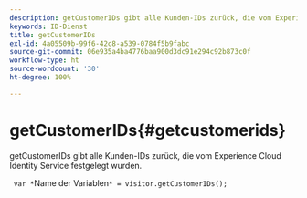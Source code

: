 ```yaml
---
description: getCustomerIDs gibt alle Kunden-IDs zurück, die vom Experience Cloud Identity Service festgelegt wurden.
keywords: ID-Dienst
title: getCustomerIDs
exl-id: 4a05509b-99f6-42c8-a539-0784f5b9fabc
source-git-commit: 06e935a4ba4776baa900d3dc91e294c92b873c0f
workflow-type: ht
source-wordcount: '30'
ht-degree: 100%

---
```


# getCustomerIDs{#getcustomerids}

getCustomerIDs gibt alle Kunden-IDs zurück, die vom Experience Cloud Identity Service festgelegt wurden.

<!--
Is there anything else we can say about this??
-->

` var *`Name der Variablen`* = visitor.getCustomerIDs();`
